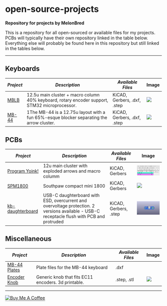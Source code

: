 # open-source-projects
**Repository for projects by MelonBred**

This is a repository for all open-sourced or available files for my projects. PCBs will typically have their own repository linked in the table below. Everything else will probably be found here in this repository but still linked in the tables below. 

---

## Keyboards

| *Project* | *Description* | *Available Files* | Image |
| --- | --- | --- | --- |
| [MBLB](https://github.com/melonbred/open-source-projects/tree/main/keyboards/mblb) | 12.5u main cluster + macro column 40% keyboard, rotary encoder support, STM32 microprocessor. | KiCAD, Gerbers, .dxf, .step | <img src="https://github.com/melonbred/open-source-projects/blob/main/keyboards/mblb/images/mblb_assembled.jpg?raw=true" width="300px" />
| [MB-44](https://github.com/melonbred/open-source-projects/tree/main/keyboards/mb44) | 1The MB-44 is a 12.75u layout with a fun 65%-esque blocker separating the arrow cluster. | KiCAD, Gerbers, .dxf, .step | <img src="https://camo.githubusercontent.com/59a6f6feec84c245a4fa1bb8224d373cc0f33a816c3d76b68d9030bf307c3c05/68747470733a2f2f696d6775722e636f6d2f4c62546c4d4d392e6a706729" width="300px" />


## PCBs

| *Project* | *Description* | *Available Files* | Image |
| --- | --- | --- | --- |
| [Program Yoink!](https://github.com/melonbred/program-yoink) | 12u main cluster with exploded arrows and macro columm | KiCAD, Gerbers| <img src="https://raw.githubusercontent.com/melonbred/program-yoink/main/.images/kle.png" width="300px" />
| [SPM1800](https://github.com/melonbred/SPM1800) | Southpaw compact mini 1800 | KiCAD, Gerbers | <img src="https://raw.githubusercontent.com/melonbred/SPM1800/master/.github/layout.png" width="300px" />
|[kb-daughterboard](https://github.com/melonbred/kb-daughterboard) | USB-C daughterboard with ESD, overcurrent and overvoltage protection. 2 versions available - USB-C receptacle flush with PCB and protruded| KiCAD, Gerbers, .step| <img src="https://github.com/melonbred/kb-daughterboard/raw/main/images/kb-db.png?raw=true" width="300px" />


## Miscellaneous

| *Project* | *Description* | *Available Files* | Image |
| --- | --- | --- | --- |
| [MB-44 Plates](https://github.com/melonbred/open-source-projects/tree/main/miscellaneous/mb44-plate-files) | Plate files for the MB-44 keyboard| .dxf |
| [Encoder Knob](https://github.com/melonbred/open-source-projects/tree/main/miscellaneous/encoder-knobs) | Generic knob that fits EC11 encoders. 3d printable. | .step, .stl | <img src="https://raw.githubusercontent.com/melonbred/open-source-projects/main/.file-data/encoder-knob.png" width="300px" />


---

<a href="https://www.buymeacoffee.com/melonbred" target="_blank"><img src="https://www.buymeacoffee.com/assets/img/custom_images/orange_img.png" alt="Buy Me A Coffee" style="height: 41px !important;width: 174px !important;box-shadow: 0px 3px 2px 0px rgba(190, 190, 190, 0.5) !important;-webkit-box-shadow: 0px 3px 2px 0px rgba(190, 190, 190, 0.5) !important;" ></a>